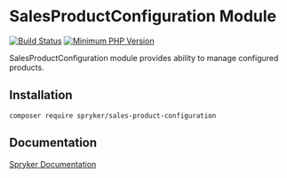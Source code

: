 # SalesProductConfiguration Module
[![Build Status](https://travis-ci.org/spryker/sales-product-configuration.svg)](https://travis-ci.org/spryker/sales-product-configuration)
[![Minimum PHP Version](https://img.shields.io/badge/php-%3E%3D%207.3-8892BF.svg)](https://php.net/)

SalesProductConfiguration module provides ability to manage configured products.

## Installation

```
composer require spryker/sales-product-configuration
```

## Documentation

[Spryker Documentation](https://academy.spryker.com/developing_with_spryker/module_guide/modules.html)
